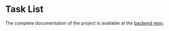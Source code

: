 # Task List

The complete documentation of the project is available at the [backend repo](https://github.com/Mikra011/todo-back.git). 
